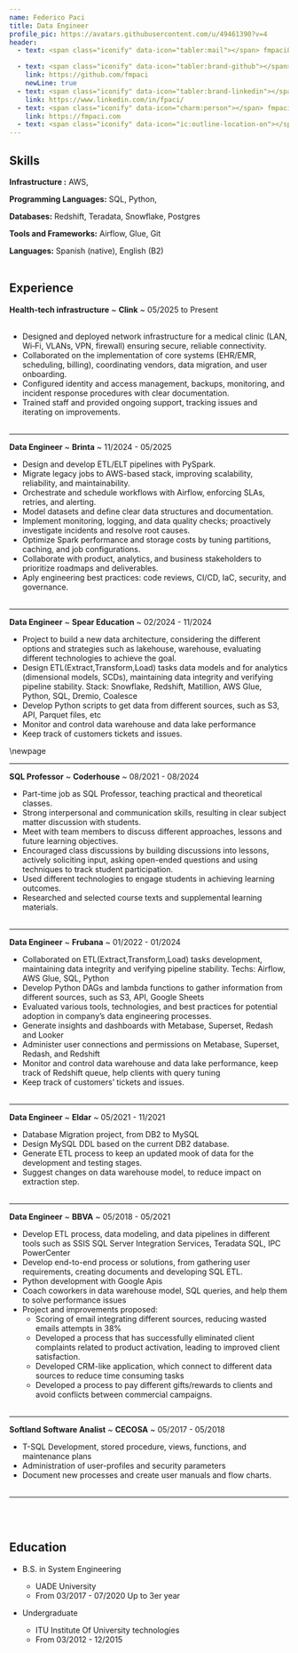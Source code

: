 ```yaml
---
name: Federico Paci
title: Data Engineer 
profile_pic: https://avatars.githubusercontent.com/u/49461390?v=4
header:
  - text: <span class="iconify" data-icon="tabler:mail"></span> fmpaci88@gmail.com

  - text: <span class="iconify" data-icon="tabler:brand-github"></span> fmpaci
    link: https://github.com/fmpaci
    newLine: true
  - text: <span class="iconify" data-icon="tabler:brand-linkedin"></span> fpaci
    link: https://www.linkedin.com/in/fpaci/
  - text: <span class="iconify" data-icon="charm:person"></span> fmpaci.com
    link: https://fmpaci.com
  - text: <span class="iconify" data-icon="ic:outline-location-on"></span> Valparaiso, Chile
---
```


## Skills

**Infrastructure :** 
<span class="iconify" data-icon="logos:aws"></span> AWS,

**Programming Languages:** 
<span class="iconify" data-icon="vscode-icons:file-type-sql"></span> SQL,
<span class="iconify" data-icon="vscode-icons:file-type-python"></span> Python,

**Databases:** 
<span class="iconify" data-icon="logos:aws-redshift"></span> Redshift,
<span class="iconify" data-icon="simple-icons:teradata"></span> Teradata,
<span class="iconify" data-icon="logos:snowflake-icon"></span> Snowflake,
<span class="iconify" data-icon="devicon:postgresql-wordmark"></span> Postgres

**Tools and Frameworks:** 
<span class="iconify" data-icon="devicon:apacheairflow"></span> Airflow,
<span class="iconify" data-icon="logos:aws-glue"></span> Glue,
<span class="iconify" data-icon="devicon:git"></span> Git

**Languages:** Spanish (native), English (B2)
<br></br>
## Experience
**Health-tech infrastructure** 
  ~ **Clink**
  ~ 05/2025 to Present
  <br></br>
  - Designed and deployed network infrastructure for a medical clinic (LAN, Wi‑Fi, VLANs, VPN, firewall) ensuring secure, reliable connectivity.
  - Collaborated on the implementation of core systems (EHR/EMR, scheduling, billing), coordinating vendors, data migration, and user onboarding.
  - Configured identity and access management, backups, monitoring, and incident response procedures with clear documentation.
  - Trained staff and provided ongoing support, tracking issues and iterating on improvements.
<br></br>
***
**Data Engineer**
  ~ **Brinta**
  ~ 11/2024 - 05/2025
  - Design and develop ETL/ELT pipelines with PySpark.
  - Migrate legacy jobs to AWS-based stack, improving scalability, reliability, and maintainability.
  - Orchestrate and schedule workflows with Airflow, enforcing SLAs, retries, and alerting.
  - Model datasets and define clear data structures and documentation.
  - Implement monitoring, logging, and data quality checks; proactively investigate incidents and resolve root causes.
  - Optimize Spark performance and storage costs by tuning partitions, caching, and job configurations.
  - Collaborate with product, analytics, and business stakeholders to prioritize roadmaps and deliverables.
  - Aply engineering best practices: code reviews, CI/CD, IaC, security, and governance.
  <br></br>
***

**Data Engineer**
  ~ **Spear Education**
  ~ 02/2024 - 11/2024
- Project to build a new data architecture, considering the different options and strategies such as lakehouse, warehouse, evaluating different technologies to achieve the goal.
- Design ETL(Extract,Transform,Load) tasks data models and for analytics (dimensional models, SCDs), maintaining data integrity and verifying pipeline stability. Stack: Snowflake, Redshift, Matillion, AWS Glue, Python, SQL, Dremio, Coalesce
- Develop Python scripts to get data from different sources, such as S3, API, Parquet files, etc
- Monitor and control data warehouse and data lake performance
- Keep track of customers tickets and issues.

\newpage

***
**SQL Professor**
  ~ **Coderhouse**
  ~ 08/2021 - 08/2024
- Part-time job as SQL Professor, teaching practical and theoretical classes.
- Strong interpersonal and communication skills, resulting in clear subject matter discussion with students.
- Meet with team members to discuss different approaches, lessons and future learning objectives.
- Encouraged class discussions by building discussions into lessons, actively soliciting input, asking open-ended questions and using techniques to track student participation.
- Used different technologies to engage students in achieving learning outcomes.
- Researched and selected course texts and supplemental learning materials.
<br></br>
***

**Data Engineer**
  ~ **Frubana**
  ~ 01/2022 - 01/2024

- Collaborated on ETL(Extract,Transform,Load) tasks development, maintaining data integrity and verifying pipeline stability. Techs: Airflow, AWS Glue, SQL, Python
- Develop Python DAGs and lambda functions to gather information from different sources, such as S3, API, Google Sheets
- Evaluated various tools, technologies, and best practices for potential adoption in company’s data engineering processes.
- Generate insights and dashboards with Metabase, Superset, Redash and Looker
- Administer user connections and permissions on Metabase, Superset, Redash, and Redshift
- Monitor and control data warehouse and data lake performance, keep track of Redshift queue, help clients with query tuning
- Keep track of customers’ tickets and issues.
  <br></br>
***

**Data Engineer**
  ~ **Eldar**
  ~ 05/2021 - 11/2021

- Database Migration project, from DB2 to MySQL
- Design MySQL DDL based on the current DB2 database.
- Generate ETL process to keep an updated mook of data for the development and testing stages.
- Suggest changes on data warehouse model, to reduce impact on extraction step.
<br></br>
***

**Data Engineer**
  ~ **BBVA**
  ~ 05/2018 - 05/2021
- Develop ETL process, data modeling, and data pipelines in different tools such as SSIS SQL Server Integration Services, Teradata SQL, IPC PowerCenter
- Develop end-to-end process or solutions, from gathering user requirements, creating documents and developing SQL ETL.
- Python development with Google Apis
- Coach coworkers in data warehouse model, SQL queries, and help them to solve performance issues
- Project and improvements proposed:
  - Scoring of email integrating different sources, reducing wasted emails attempts in 38%
  - Developed a process that has successfully eliminated client complaints related to product activation, leading to improved client satisfaction.
  - Developed CRM-like application, which connect to different data sources to reduce time consuming tasks
  - Developed a process to pay different gifts/rewards to clients and avoid conflicts between commercial campaigns.
<br></br>
***

**Softland Software Analist**
  ~ **CECOSA**
  ~ 05/2017 - 05/2018
- T-SQL Development, stored procedure, views, functions, and maintenance plans
- Administration of user-profiles and security parameters
- Document new processes and create user manuals and flow charts.
<br></br>
***
<br></br>

## Education
- B.S. in System Engineering
  - UADE University
  - From 03/2017 - 07/2020 Up to 3er year 

- Undergraduate 
  - ITU Institute Of University technologies
  - From 03/2012 - 12/2015

